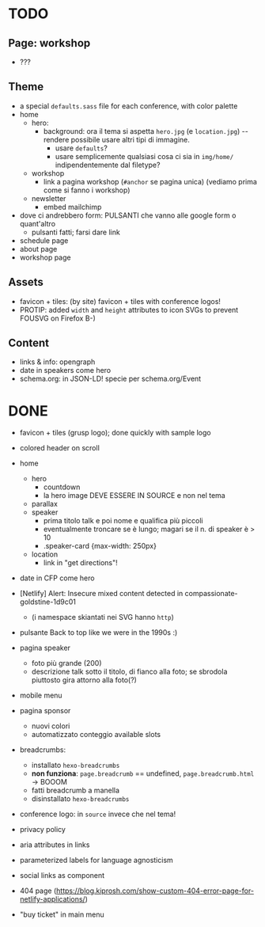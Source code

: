 # TODO

## Page: workshop

* ???

## Theme

* a special `defaults.sass` file for each conference, with color palette
* home
	* hero: 
		* background: ora il tema si aspetta `hero.jpg` (e `location.jpg`) -- rendere possibile usare altri tipi di immagine. 
			* usare `defaults`?
			* usare semplicemente qualsiasi cosa ci sia in `img/home/` indipendentemente dal filetype?
	* workshop
		* link a pagina workshop (`#anchor` se pagina unica) (vediamo prima come si fanno i workshop)
	* newsletter
		* embed mailchimp
* dove ci andrebbero form: PULSANTI che vanno alle google form o quant'altro
  * pulsanti fatti; farsi dare link
* schedule page
* about page
* workshop page

## Assets

* favicon + tiles: (by site) favicon + tiles with conference logos!
* PROTIP: added `width` and `height` attributes to icon SVGs to prevent FOUSVG on Firefox B-)

## Content

* links & info: opengraph
* date in speakers come hero
* schema.org: in JSON-LD! specie per schema.org/Event

# DONE

* favicon + tiles (grusp logo); done quickly with sample logo
* colored header on scroll

* home
	* hero
	  * countdown
	  * la hero image DEVE ESSERE IN SOURCE e non nel tema
	* parallax
	* speaker
		* prima titolo talk e poi nome e qualifica più piccoli
		* eventualmente troncare se è lungo; magari se il n. di speaker è > 10
		* .speaker-card {max-width: 250px}
	* location
		* link in "get directions"!
* date in CFP come hero
* [Netlify] Alert: Insecure mixed content detected in compassionate-goldstine-1d9c01
  * (i namespace skiantati nei SVG hanno `http`)
* pulsante Back to top like we were in the 1990s :)
* pagina speaker
	* foto più grande (200)
	* descrizione talk sotto il titolo, di fianco alla foto; se sbrodola piuttosto gira attorno alla foto(?)
* mobile menu
* pagina sponsor
	* nuovi colori 
	* automatizzato conteggio available slots
* breadcrumbs:
	* installato `hexo-breadcrumbs`
	* **non funziona**: `page.breadcrumb` == undefined, `page.breadcrumb.html` -> BOOOM
	* fatti breadcrumb a manella
	* disinstallato `hexo-breadcrumbs`
* conference logo: in `source` invece che nel tema!
* privacy policy
* aria attributes in links
* parameterized labels for language agnosticism
* social links as component
* 404 page (https://blog.kiprosh.com/show-custom-404-error-page-for-netlify-applications/)
* "buy ticket" in main menu
